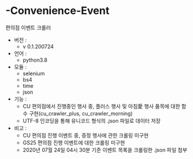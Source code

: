 # -Convenience-Event
편의점 이벤트 크롤러
+ 버전 :
    - v 0.1.200724
+ 언어 :
    - python3.8
+ 모듈 :
    - selenium
    - bs4
    - time
    - json
+ 기능 : 
    - CU 편의점에서 진행중인 행사 중, 플러스 행사 및 아침愛 행사 품목에 대한 함수 구현(cu_crawler_plus, cu_crawler_morning)
    - UTF-8 인코딩을 통해 유니코드 형식의 .json 파일로 데이터 저장
+ 비고 :
    - CU 편의점 진행 이벤트 중, 증정 행사에 관한 크롤링 미구현
    - GS25 편의점 진행 이벤트에 대한 크롤링 미구현
    - 2020년 07월 24일 04시 30분 기준 이벤트 목록을 크롤링한 .json 파일 첨부
